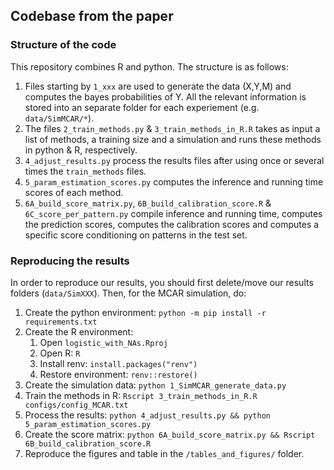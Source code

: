 ## Codebase from the paper

### Structure of the code

This repository combines R and python. The structure is as follows:

1. Files starting by `1_xxx` are used to generate the data (X,Y,M) and computes the bayes probabilities of Y. All the relevant information is stored into an separate folder for each experiement (e.g. `data/SimMCAR/*`).
2. The files `2_train_methods.py` & `3_train_methods_in_R.R` takes as input a list of methods, a training size and a simulation and runs these methods in python & R, respectively.
3. `4_adjust_results.py` process the results files after using once or several times the `train_methods` files.
4. `5_param_estimation_scores.py` computes the inference and running time scores of each method.
5. `6A_build_score_matrix.py`, `6B_build_calibration_score.R` & `6C_score_per_pattern.py` compile inference and running time, computes the prediction scores, computes the calibration scores and computes a specific score conditioning on patterns in the test set.

### Reproducing the results

In order to reproduce our results, you should first delete/move our results folders (`data/SimXXX`). Then, for the MCAR simulation, do:

1. Create the python environment: `python -m pip install -r requirements.txt`
2. Create the R environment:
   1. Open `logistic_with_NAs.Rproj`
   3. Open R: `R`
   4. Install renv: `install.packages("renv")`
   5. Restore environment: `renv::restore()`
3. Create the simulation data: `python 1_SimMCAR_generate_data.py`
4. Train the methods in R: `Rscript 3_train_methods_in_R.R configs/config_MCAR.txt`
5. Process the results: `python 4_adjust_results.py && python 5_param_estimation_scores.py`
6. Create the score matrix: `python 6A_build_score_matrix.py && Rscript 6B_build_calibration_score.R`
7. Reproduce the figures and table in the `/tables_and_figures/` folder.